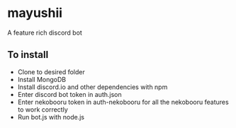 # mayushii
A feature rich discord bot

## To install

* Clone to desired folder
* Install MongoDB 
* Install discord.io and other dependencies with npm
* Enter discord bot token in auth.json
* Enter nekobooru token in auth-nekobooru for all the nekobooru features to work correctly
* Run bot.js with node.js